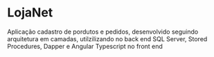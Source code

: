 # LojaNet

Aplicação cadastro de pordutos e pedidos, desenvolvido seguindo arquitetura em camadas, utilzilizando no back end SQL Server, Stored Procedures, Dapper e Angular Typescript no front end
